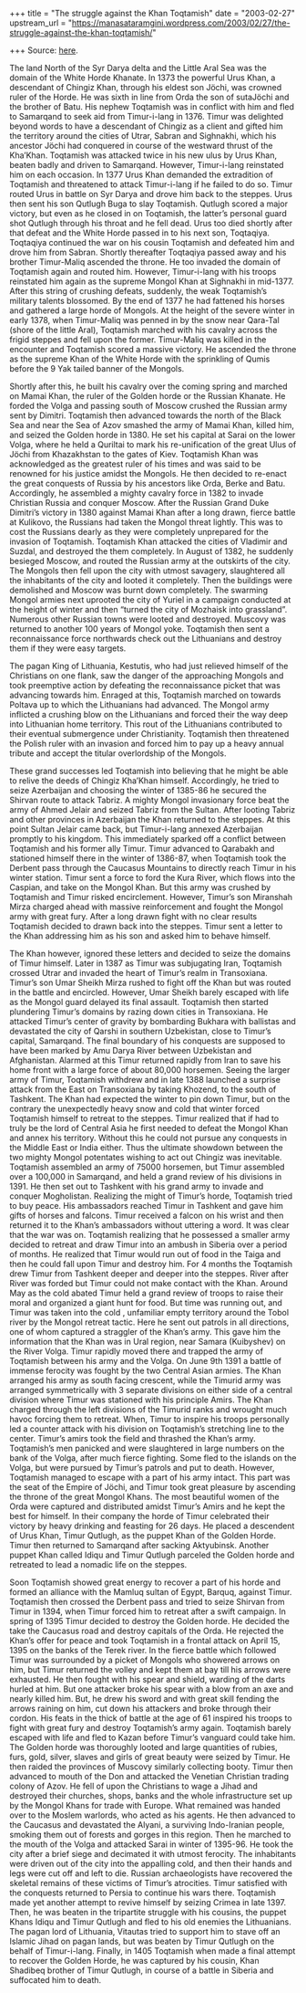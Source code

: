 +++
title = "The struggle against the Khan Toqtamish"
date = "2003-02-27"
upstream_url = "https://manasataramgini.wordpress.com/2003/02/27/the-struggle-against-the-khan-toqtamish/"

+++
Source: [here](https://manasataramgini.wordpress.com/2003/02/27/the-struggle-against-the-khan-toqtamish/).

The land North of the Syr Darya delta and the Little Aral Sea was the domain of the White Horde Khanate. In 1373 the powerful Urus Khan, a descendant of Chingiz Khan, through his eldest son Jöchi, was crowned ruler of the Horde. He was sixth in line from Orda the son of sutaJöchi and the brother of Batu. His nephew Toqtamish was in conflict with him and fled to Samarqand to seek aid from Timur-i-lang in 1376. Timur was delighted beyond words to have a descendant of Chingiz as a client and gifted him the territory around the cities of Utrar, Sabran and Sighnakhi, which his ancestor Jöchi had conquered in course of the westward thrust of the Kha’Khan. Toqtamish was attacked twice in his new ulus by Urus Khan, beaten badly and driven to Samarqand. However, Timur-i-lang reinstated him on each occasion. In 1377 Urus Khan demanded the extradition of Toqtamish and threatened to attack Timur-i-lang if he failed to do so. Timur routed Urus in battle on Syr Darya and drove him back to the steppes. Urus then sent his son Qutlugh Buga to slay Toqtamish. Qutlugh scored a major victory, but even as he closed in on Toqtamish, the latter’s personal guard shot Qutlugh through his throat and he fell dead. Urus too died shortly after that defeat and the White Horde passed in to his next son, Toqtaqiya. Toqtaqiya continued the war on his cousin Toqtamish and defeated him and drove him from Sabran. Shortly thereafter Toqtaqiya passed away and his brother Timur-Maliq ascended the throne. He too invaded the domain of Toqtamish again and routed him. However, Timur-i-lang with his troops reinstated him again as the supreme Mongol Khan at Sighnakhi in mid-1377. After this string of crushing defeats, suddenly, the weak Toqtamish’s military talents blossomed. By the end of 1377 he had fattened his horses and gathered a large horde of Mongols. At the height of the severe winter in early 1378, when Timur-Maliq was penned in by the snow near Qara-Tal (shore of the little Aral), Toqtamish marched with his cavalry across the frigid steppes and fell upon the former. Timur-Maliq was killed in the encounter and Toqtamish scored a massive victory. He ascended the throne as the supreme Khan of the White Horde with the sprinkling of Qumis before the 9 Yak tailed banner of the Mongols.

Shortly after this, he built his cavalry over the coming spring and marched on Mamai Khan, the ruler of the Golden horde or the Russian Khanate. He forded the Volga and passing south of Moscow crushed the Russian army sent by Dimitri. Toqtamish then advanced towards the north of the Black Sea and near the Sea of Azov smashed the army of Mamai Khan, killed him, and seized the Golden horde in 1380. He set his capital at Sarai on the lower Volga, where he held a Quriltai to mark his re-unification of the great Ulus of Jöchi from Khazakhstan to the gates of Kiev. Toqtamish Khan was acknowledged as the greatest ruler of his times and was said to be renowned for his justice amidst the Mongols. He then decided to re-enact the great conquests of Russia by his ancestors like Orda, Berke and Batu. Accordingly, he assembled a mighty cavalry force in 1382 to invade Christian Russia and conquer Moscow. After the Russian Grand Duke Dimitri’s victory in 1380 against Mamai Khan after a long drawn, fierce battle at Kulikovo, the Russians had taken the Mongol threat lightly. This was to cost the Russians dearly as they were completely unprepared for the invasion of Toqtamish. Toqtamish Khan attacked the cities of Vladimir and Suzdal, and destroyed the them completely. In August of 1382, he suddenly besieged Moscow, and routed the Russian army at the outskirts of the city. The Mongols then fell upon the city with utmost savagery, slaughtered all the inhabitants of the city and looted it completely. Then the buildings were demolished and Moscow was burnt down completely. The swarming Mongol armies next uprooted the city of Yuriel in a campaign conducted at the height of winter and then “turned the city of Mozhaisk into grassland”. Numerous other Russian towns were looted and destroyed. Muscovy was returned to another 100 years of Mongol yoke. Toqtamish then sent a reconnaissance force northwards check out the Lithuanians and destroy them if they were easy targets.

The pagan King of Lithuania, Kestutis, who had just relieved himself of the Christians on one flank, saw the danger of the approaching Mongols and took preemptive action by defeating the reconnaissance picket that was advancing towards him. Enraged at this, Toqtamish marched on towards Poltava up to which the Lithuanians had advanced. The Mongol army inflicted a crushing blow on the Lithuanians and forced their the way deep into Lithuanian home territory. This rout of the Lithuanians contributed to their eventual submergence under Christianity. Toqtamish then threatened the Polish ruler with an invasion and forced him to pay up a heavy annual tribute and accept the titular overlordship of the Mongols.

These grand successes led Toqtamish into believing that he might be able to relive the deeds of Chingiz Kha’Khan himself. Accordingly, he tried to seize Azerbaijan and choosing the winter of 1385-86 he secured the Shirvan route to attack Tabriz. A mighty Mongol invasionary force beat the army of Ahmed Jelair and seized Tabriz from the Sultan. After looting Tabriz and other provinces in Azerbaijan the Khan returned to the steppes. At this point Sultan Jelair came back, but Timur-i-lang annexed Azerbaijan promptly to his kingdom. This immediately sparked off a conflict between Toqtamish and his former ally Timur. Timur advanced to Qarabakh and stationed himself there in the winter of 1386-87, when Toqtamish took the Derbent pass through the Caucasus Mountains to directly reach Timur in his winter station. Timur sent a force to ford the Kura River, which flows into the Caspian, and take on the Mongol Khan. But this army was crushed by Toqtamish and Timur risked encirclement. However, Timur’s son Miranshah Mirza charged ahead with massive reinforcement and fought the Mongol army with great fury. After a long drawn fight with no clear results Toqtamish decided to drawn back into the steppes. Timur sent a letter to the Khan addressing him as his son and asked him to behave himself.

The Khan however, ignored these letters and decided to seize the domains of Timur himself. Later in 1387 as Timur was subjugating Iran, Toqtamish crossed Utrar and invaded the heart of Timur’s realm in Transoxiana. Timur’s son Umar Sheikh Mirza rushed to fight off the Khan but was routed in the battle and encircled. However, Umar Sheikh barely escaped with life as the Mongol guard delayed its final assault. Toqtamish then started plundering Timur’s domains by razing down cities in Transoxiana. He attacked Timur’s center of gravity by bombarding Bukhara with ballistas and devastated the city of Qarshi in southern Uzbekistan, close to Timur’s capital, Samarqand. The final boundary of his conquests are supposed to have been marked by Amu Darya River between Uzbekistan and Afghanistan. Alarmed at this Timur returned rapidly from Iran to save his home front with a large force of about 80,000 horsemen. Seeing the larger army of Timur, Toqtamish withdrew and in late 1388 launched a surprise attack from the East on Transoxiana by taking Khozend, to the south of Tashkent. The Khan had expected the winter to pin down Timur, but on the contrary the unexpectedly heavy snow and cold that winter forced Toqtamish himself to retreat to the steppes. Timur realized that if had to truly be the lord of Central Asia he first needed to defeat the Mongol Khan and annex his territory. Without this he could not pursue any conquests in the Middle East or India either. Thus the ultimate showdown between the two mighty Mongol potentates wishing to act out Chingiz was inevitable. Toqtamish assembled an army of 75000 horsemen, but Timur assembled over a 100,000 in Samarqand, and held a grand review of his divisions in 1391. He then set out to Tashkent with his grand army to invade and conquer Mogholistan. Realizing the might of Timur’s horde, Toqtamish tried to buy peace. His ambassadors reached Timur in Tashkent and gave him gifts of horses and falcons. Timur received a falcon on his wrist and then returned it to the Khan’s ambassadors without uttering a word. It was clear that the war was on. Toqtamish realizing that he possessed a smaller army decided to retreat and draw Timur into an ambush in Siberia over a period of months. He realized that Timur would run out of food in the Taiga and then he could fall upon Timur and destroy him. For 4 months the Toqtamish drew Timur from Tashkent deeper and deeper into the steppes. River after River was forded but Timur could not make contact with the Khan. Around May as the cold abated Timur held a grand review of troops to raise their moral and organized a giant hunt for food. But time was running out, and Timur was taken into the cold , unfamiliar empty territory around the Tobol river by the Mongol retreat tactic. Here he sent out patrols in all directions, one of whom captured a straggler of the Khan’s army. This gave him the information that the Khan was in Ural region, near Samara
(Kuibyshev) on the River Volga. Timur rapidly moved there and trapped
the army of Toqtamish between his army and the Volga. On June 9th 1391 a battle of immense ferocity was fought by the two Central Asian armies. The Khan arranged his army as south facing crescent, while the Timurid army was arranged symmetrically with 3 separate divisions on either side of a central division where Timur was stationed with his principle Amirs. The Khan charged through the left divisions of the Timurid ranks and wrought much havoc forcing them to retreat. When, Timur to inspire his troops personally led a counter attack with his division on Toqtamish’s stretching line to the center. Timur’s amirs took the field and thrashed the Khan’s army. Toqtamish’s men panicked and were slaughtered in large numbers on the bank of the Volga, after much fierce fighting. Some fled to the islands on the Volga, but were pursued by Timur’s patrols and put to death. However, Toqtamish managed to escape with a part of his army intact. This part was the seat of the Empire of Jöchi, and Timur took great pleasure by ascending the throne of the great Mongol Khans. The most beautiful women of the Orda were captured and distributed amidst Timur’s Amirs and he kept the best for himself. In their company the horde of Timur celebrated their victory by heavy drinking and feasting for 26 days. He placed a descendent of Urus Khan, Timur Qutlugh, as the puppet Khan of the Golden Horde. Timur then returned to Samarqand after sacking Aktyubinsk. Another puppet Khan called Idiqu and Timur Qutlugh parceled the Golden horde and retreated to lead a nomadic life on the steppes.

Soon Toqtamish showed great energy to recover a part of his horde and formed an alliance with the Mamluq sultan of Egypt, Barquq, against Timur. Toqtamish then crossed the Derbent pass and tried to seize Shirvan from Timur in 1394, when Timur forced him to retreat after a swift campaign. In spring of 1395 Timur decided to destroy the Golden horde. He decided the take the Caucasus road and destroy capitals of the Orda. He rejected the Khan’s offer for peace and took Toqtamish in a frontal attack on April 15, 1395 on the banks of the Terek river. In the fierce battle which followed Timur was surrounded by a picket of Mongols who showered arrows on him, but Timur returned the volley and kept them at bay till his arrows were exhausted. He then fought with his spear and shield, warding of the darts hurled at him. But one attacker broke his spear with a blow from an axe and nearly killed him. But, he drew his sword and with great skill fending the arrows raining on him, cut down his attackers and broke through their cordon. His feats in the thick of battle at the age of 61 inspired his troops to fight with great fury and destroy Toqtamish’s army again. Toqtamish barely escaped with life and fled to Kazan before Timur’s vanguard could take him. The Golden horde was thoroughly looted and large quantities of rubies, furs, gold, silver, slaves and girls of great beauty were seized by Timur. He then raided the provinces of Muscovy similarly collecting booty. Timur then advanced to mouth of the Don and attacked the Venetian Christian trading colony of Azov. He fell of upon the Christians to wage a Jihad and destroyed their churches, shops, banks and the whole infrastructure set up by the Mongol Khans for trade with Europe. What remained was handed over to the Moslem warlords, who acted as his agents. He then advanced to the Caucasus and devastated the Alyani, a surviving Indo-Iranian people, smoking them out of forests and gorges in this region. Then he marched to the mouth of the Volga and attacked Sarai in winter of 1395-96. He took the city after a brief siege and decimated it with utmost ferocity. The inhabitants were driven out of the city into the appalling cold, and then their hands and legs were cut off and left to die. Russian archaeologists have recovered the skeletal remains of these victims of Timur’s atrocities. Timur satisfied with the conquests returned to Persia to continue his wars there. Toqtamish made yet another attempt to revive himself by seizing Crimea in late 1397. Then, he was beaten in the tripartite struggle with his cousins, the puppet Khans Idiqu and Timur Qutlugh and fled to his old enemies the Lithuanians. The pagan lord of Lithuania, Vitautas tried to support him to stave off an Islamic Jihad on pagan lands, but was beaten by Timur Qutlugh on the behalf of Timur-i-lang. Finally, in 1405 Toqtamish when made a final attempt to recover the Golden Horde, he was captured by his cousin, Khan Shadibeq brother of Timur Qutlugh, in course of a battle in Siberia and suffocated him to death.

